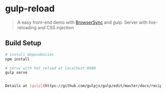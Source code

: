 # gulp-reload

> A easy front-end demo with [BrowserSync](http://browsersync.io)  and gulp.
> Server with live-reloading and CSS injection

## Build Setup

``` bash
# install dependencies
npm install

# serve with hot reload at localhost:8080
gulp serve


Details at [gulp](https://github.com/gulpjs/gulp/edit/master/docs/recipes/server-with-livereload-and-css-injection.md)